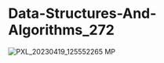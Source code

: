 # Data-Structures-And-Algorithms_272
![PXL_20230419_125552265 MP](https://github.com/ShivanandaBasavarajaBiradara/Data-Structures-And-Algorithms_272/assets/97280766/cf80f465-d9c1-4f31-9e3e-803041ca28d3)
